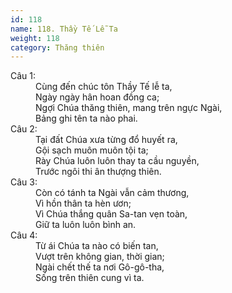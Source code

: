 ```yaml
---
id: 118
name: 118. Thầy Tế Lễ Ta
weight: 118
category: Thăng thiên
---
```

<dl><dt>Câu 1:</dt><dd data-verse="1">Cùng đến chúc tôn Thầy Tế lễ ta, <br/>Ngày ngày hân hoan đồng ca; <br/>Ngợi Chúa thăng thiên, mang trên ngực Ngài, <br/>Bảng ghi tên ta nào phai. </dd><dt>Câu 2:</dt><dd data-verse="2">Tại đất Chúa xưa từng đổ huyết ra, <br/>Gội sạch muôn muôn tội ta; <br/>Rày Chúa luôn luôn thay ta cầu nguyền, <br/>Trước ngôi thi ân thượng thiên. </dd><dt>Câu 3:</dt><dd data-verse="3">Còn có tánh ta Ngài vẫn cảm thương, <br/>Vì hồn thân ta hèn ươn; <br/>Vì Chúa thắng quân Sa-tan vẹn toàn, <br/>Giữ ta luôn luôn bình an. </dd><dt>Câu 4:</dt><dd data-verse="4">Từ ái Chúa ta nào có biến tan, <br/>Vượt trên không gian, thời gian; <br/>Ngài chết thế ta nơi Gô-gô-tha, <br/>Sống trên thiên cung vì ta. </dd></dl>
